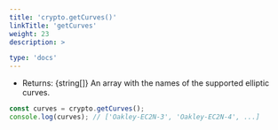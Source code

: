 ```yaml
---
title: 'crypto.getCurves()'
linkTitle: 'getCurves'
weight: 23
description: >

type: 'docs'
---
```


<!-- YAML
added: v2.3.0
-->

- Returns: {string[]} An array with the names of the supported elliptic curves.

```js
const curves = crypto.getCurves();
console.log(curves); // ['Oakley-EC2N-3', 'Oakley-EC2N-4', ...]
```
